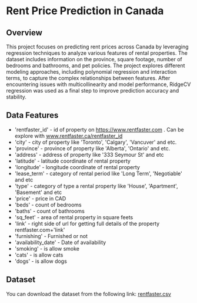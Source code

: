# Rent Price Prediction in Canada

## Overview
This project focuses on predicting rent prices across Canada by leveraging regression techniques to analyze various features of rental properties. The dataset includes information on the province, square footage, number of bedrooms and bathrooms, and pet policies. The project explores different modeling approaches, including polynomial regression and interaction terms, to capture the complex relationships between features. After encountering issues with multicollinearity and model performance, RidgeCV regression was used as a final step to improve prediction accuracy and stability.

## Data Features
- 'rentfaster_id' - id of property on https://www.rentfaster.com . Can be explore with www.rentfaster.ca/rentfaster_id
- 'city' - city of property like 'Toronto', 'Calgary', 'Vancuver' and etc.
- 'province' - province of property like 'Alberta', 'Ontario' and etc.
- 'address' - address of property like '333 Seymour St' and etc
- 'latitude' - latitude coordinate of rental property
- 'longitude' - longitude coordinate of rental property
- 'lease_term' - category of rental period like 'Long Term', 'Negotiable' and etc
- 'type' - category of type a rental property like 'House', 'Apartment', 'Basement' and etc
- 'price' - price in CAD
- 'beds' - count of bedrooms
- 'baths' - count of bathrooms
- 'sq_feet' - area of rental property in square feets
- 'link' - right side of url for getting full details of the property rentfaster.com+'link'
- 'furnishing' - Furnished or not
- 'availability_date' - Date of availability
- 'smoking' - is allow smoke
- 'cats' - is allow cats
- 'dogs' - is allow dogs

## Dataset
You can download the dataset from the following link: [rentfaster.csv](https://www.kaggle.com/datasets/sergiygavrylov/25000-canadian-rental-housing-market-june-2024)
